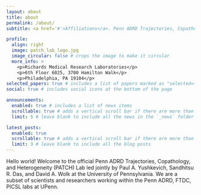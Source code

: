 ```yaml
---
layout: about
title: about
permalink: /about/
subtitle: <a href='#'>Affiliations</a>. Penn ADRD Trajectories, Copathology, and Heterogeneity Lab

profile:
  align: right
  image: patch_lab_logo.jpg
  image_circular: false # crops the image to make it circular
  more_info: >
    <p>Richards Medical Research Laboratories</p>
    <p>6th Floor 6025, 3700 Hamilton Walk</p>
    <p>Philadelphia, PA 19104</p>
selected_papers: true # includes a list of papers marked as "selected={true}"
social: true # includes social icons at the bottom of the page

announcements:
  enabled: true # includes a list of news items
  scrollable: true # adds a vertical scroll bar if there are more than 3 news items
  limit: 5 # leave blank to include all the news in the `_news` folder

latest_posts:
  enabled: true
  scrollable: true # adds a vertical scroll bar if there are more than 3 new posts items
  limit: 3 # leave blank to include all the blog posts
---
```


Hello world! Welcome to the official Penn ADRD Trajectories, Copathology, and Heterogeneity (PATCH) Lab led jointly by Paul A. Yushkevich, Sandhitsu R. Das, and David A. Wolk at the University of Pennsylvania. We are a subset of scientists and researchers working within the Penn ADRD, FTDC, PICSL labs at UPenn.

